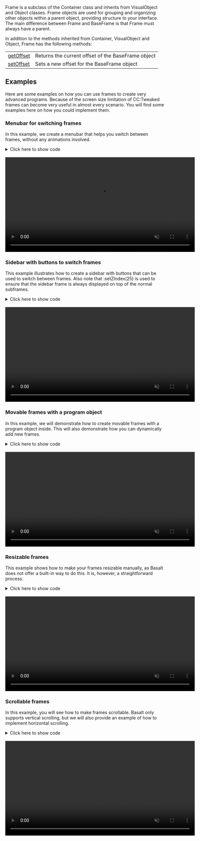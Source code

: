 Frame is a subclass of the Container class and inherits from VisualObject and Object classes. Frame objects are used for grouping and organizing other objects within a parent object, providing structure to your interface. The main difference between Frame and BaseFrame is that Frame must always have a parent.

In addition to the methods inherited from Container, VisualObject and Object, Frame has the following methods:

|   |   |
|---|---|
|[getOffset](objects/BaseFrame/getOffset.md)|Returns the current offset of the BaseFrame object
|[setOffset](objects/BaseFrame/setOffset.md)|Sets a new offset for the BaseFrame object

## Examples

Here are some examples on how you can use frames to create very advanced programs. Because of the screen size limitation of CC:Tweaked frames can become very useful in almost every scenario. You will find some examples here on how you could implement them.

### Menubar for switching frames

In this example, we create a menubar that helps you switch between frames, without any animations involved.

<details>
<summary>Click here to show code</summary>

```lua
local basalt = require("basalt") -- we need basalt here

local main = basalt.createFrame():setTheme({FrameBG = colors.lightGray, FrameFG = colors.black}) -- we change the default bg and fg color for frames

local sub = { -- here we create a table where we gonna add some frames
    main:addFrame():setPosition(1, 2):setSize("parent.w", "parent.h - 1"), -- obviously the first one should be shown on program start
    main:addFrame():setPosition(1, 2):setSize("parent.w", "parent.h - 1"):hide(),
    main:addFrame():setPosition(1, 2):setSize("parent.w", "parent.h - 1"):hide(),
}

local function openSubFrame(id) -- we create a function which switches the frame for us
    if(sub[id]~=nil)then
        for k,v in pairs(sub)do
            v:hide()
        end
        sub[id]:show()
    end
end

local menubar = main:addMenubar():setScrollable() -- we create a menubar in our main frame.
    :setSize("parent.w")
    :onChange(function(self, val)
        openSubFrame(self:getItemIndex()) -- here we open the sub frame based on the table index
    end)
    :addItem("Example 1")
    :addItem("Example 2")
    :addItem("Example 3")

-- Now we can change our sub frames, if you want to access a sub frame just use sub[subid], some examples:
sub[1]:addButton():setPosition(2, 2)

sub[2]:addLabel():setText("Hello World!"):setPosition(2, 2)

sub[3]:addLabel():setText("Now we're on example 3!"):setPosition(2, 2)
sub[3]:addButton():setText("No functionality"):setPosition(2, 4):setSize(18, 3)

basalt.autoUpdate()
```

</details>
<br>
<video width="600" controls autoplay loop muted>
  <source src="./_media/frames-with-menubars.mp4" type="video/mp4">
</video>

### Sidebar with buttons to switch frames

This example illustrates how to create a sidebar with buttons that can be used to switch between frames. Also note that :setZIndex(25) is used to ensure that the sidebar frame is always displayed on top of the normal subframes.

<details>
<summary>Click here to show code</summary>


```lua
local basalt = require("basalt") -- we need basalt here

local main = basalt.createFrame():setTheme({FrameBG = colors.lightGray, FrameFG = colors.black})

--[[ 
Here we create the sidebar, on focus it should change the position to parent.w - (self.w-1) which "opens the frame"
when the focus gets lost we simply change the position to "parent.w"
As you can see we add :setZIndex(25) - this makes sure the sidebar frame is always more important than our normal sub frames.
:setScrollable just makes the sidebar frame scrollable (in case you're adding more frames)
]]
local sidebar = main:addFrame():setBackground(colors.gray):setPosition("parent.w", 1):setSize(15, "parent.h"):setZIndex(25):setScrollable()
:onGetFocus(function(self)
    self:setPosition("parent.w - (self.w-1)")
end)
:onLoseFocus(function(self)
    self:setPosition("parent.w")
end)

-- Once again we add 3 frames, the first one should be immediatly visible
local sub = {
    main:addFrame():setPosition(1, 1):setSize("parent.w", "parent.h"),
    main:addFrame():setPosition(1, 1):setSize("parent.w", "parent.h"):hide(),
    main:addFrame():setPosition(1, 1):setSize("parent.w", "parent.h"):hide(),
}

--This part of the code adds buttons based on the sub table.
local y = 2
for k,v in pairs(sub)do
    sidebar:addButton():setText("Example "..k) -- creating the button and adding a name k is just the index
    :setBackground(colors.black)
    :setForeground(colors.lightGray)
    :setSize("parent.w - 2", 3)
    :setPosition(2, y)
    :onClick(function() -- here we create a on click event which hides ALL sub frames and then shows the one which is linked to the button
        for a, b in pairs(sub)do
            b:hide()
            v:show()
        end
    end)
    y = y + 4
end

sub[1]:addButton():setPosition(2, 2)

sub[2]:addLabel():setText("Hello World!"):setPosition(2, 2)

sub[3]:addLabel():setText("Now we're on example 3!"):setPosition(2, 2)
sub[3]:addButton():setText("No functionality"):setPosition(2, 4):setSize(18, 3)

basalt.autoUpdate()
```

</details>
<br>
<video width="600" controls autoplay loop muted>
  <source src="./_media/frames-with-sidebar.mp4" type="video/mp4">
</video>

### Movable frames with a program object

In this example, we will demonstrate how to create movable frames with a program object inside. This will also demonstrate how you can dynamically add new frames.

<details>
<summary>Click here to show code</summary>


```lua
local basalt = require("basalt")

local main = basalt.createFrame():setTheme({FrameBG = colors.lightGray, FrameFG = colors.black})

local id = 1
local processes = {}

local function openProgram(path, title, x, y, w, h)
    local pId = id
    id = id + 1
    local f = main:addFrame()
        :setMovable()
        :setSize(w or 30, h or 12)
        :setPosition(x or math.random(2, 12), y or math.random(2, 8))

    f:addLabel()
        :setSize("parent.w", 1)
        :setBackground(colors.black)
        :setForeground(colors.lightGray)
        :setText(title or "New Program")

    f:addProgram()
        :setSize("parent.w", "parent.h - 1")
        :setPosition(1, 2)
        :execute(path or "rom/programs/shell.lua")

    f:addButton()
        :setSize(1, 1)
        :setText("X")
        :setBackground(colors.black)
        :setForeground(colors.red)
        :setPosition("parent.w", 1)
        :onClick(function()
            f:remove()
            processes[pId] = nil
        end)
    processes[pId] = f
    return f
end

openProgram("rom/programs/fun/worm.lua")

main:addButton():setPosition("parent.w - 16", 2):setText("Open"):onClick(function()
    openProgram()
end)


basalt.autoUpdate()
```

</details>
<br>
<video width="600" controls autoplay loop muted>
  <source src="./_media/dynamic-frames.mp4" type="video/mp4">
</video>


### Resizable frames

This example shows how to make your frames resizable manually, as Basalt does not offer a built-in way to do this. It is, however, a straightforward process.

<details>
<summary>Click here to show code</summary>


```lua
local basalt = require("basalt")

local main = basalt.createFrame():setTheme({FrameBG = colors.black, FrameFG = colors.lightGray})

local sub = main:addFrame():setSize(25, 12):setPosition(3, 3)

local function makeResizeable(frame, minW, minH, maxW, maxH)
    minW = minW or 4
    minH = minH or 4
    maxW = maxW or 99
    maxH = maxH or 99
    local btn = frame:addButton()
        :setPosition("parent.w", "parent.h")
        :setSize(1, 1)
        :setText("/")
        :setForeground(colors.blue)
        :setBackground(colors.black)
        :onDrag(function(self, event, btn, xOffset, yOffset)
            local w, h = frame:getSize()
            local wOff, hOff = w, h
            if(w+xOffset-1>=minW)and(w+xOffset-1<=maxW)then
                wOff = w+xOffset-1
            end
            if(h+yOffset-1>=minH)and(h+yOffset-1<=maxH)then
                hOff = h+yOffset-1
            end
            frame:setSize(wOff, hOff)
        end)
end

makeResizeable(sub, 8, 4)

sub:addLabel():setText("Hello World")

basalt.autoUpdate()
```

</details>
<br>
<video width="600" controls autoplay loop muted>
  <source src="./_media/resizable-frames.mp4" type="video/mp4">
</video>

### Scrollable frames

In this example, you will see how to make frames scrollable. Basalt only supports vertical scrolling, but we will also provide an example of how to implement horizontal scrolling.

<details>
<summary>Click here to show code</summary>


```lua
local basalt = require("basalt")

local main = basalt.createFrame():setTheme({FrameBG = colors.black, FrameFG = colors.lightGray})

-- Vertical scrolling is pretty simple, as you can tell:
local sub1 = main:addFrame():setScrollable():setSize(20, 15):setPosition(2, 2)

sub1:addLabel():setPosition(3, 2):setText("Scrollable")
sub1:addLabel():setPosition(3, 12):setText("Inside")
sub1:addLabel():setPosition(3, 20):setText("Outside")

-- Here we create a custom scroll event as you can see we dont add a :setScrollable() method to our frame, instead we add a custom scroll event
local objects = {}

local sub2 = main:addFrame():setPosition(23, 2):setSize(25, 5):onScroll(function(self, event, dir)
    local maxScroll = 0
    for k,v in pairs(objects)do -- here we iterate trough every object and get their x position + width this way we can find out what's the maximum allowed value to scroll
        local x = v:getX()
        local w = v:getWidth()
        maxScroll = x + w > maxScroll and x + w or maxScroll -- if you don't understand this line, http://lua-users.org/wiki/TernaryOperator
    end
    local xOffset = self:getOffset()
    if(xOffset+dir>=0 and xOffset+dir<=maxScroll-self:getWidth())then
        self:setOffset(xOffset+dir, 0)
    end
end)

-- Because we need to iterate the objects, we add them into a table.
table.insert(objects, sub2:addButton():setPosition(2, 2):setText("Scrollable"))
table.insert(objects, sub2:addButton():setPosition(16, 2):setText("Inside"))
table.insert(objects, sub2:addButton():setPosition(30, 2):setText("Outside"))

basalt.autoUpdate()
```

</details>
<br>
<video width="600" controls autoplay loop muted>
  <source src="./_media/scrollable-frames.mp4" type="video/mp4">
</video>
